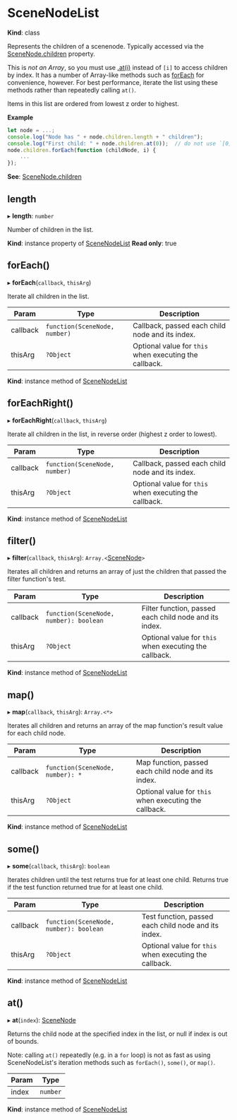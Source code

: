 # SceneNodeList

**Kind**: class

Represents the children of a scenenode. Typically accessed via the [SceneNode.children](/develop/reference/SceneNode/#children) property.

This is _not an Array_, so you must use [.at(i)](#at) instead of `[i]` to access children by index. It has a
number of Array-like methods such as [forEach](#foreach) for convenience, however. For best performance, iterate
the list using these methods rather than repeatedly calling `at()`.

Items in this list are ordered from lowest z order to highest.

**Example**

```js
let node = ...;
console.log("Node has " + node.children.length + " children");
console.log("First child: " + node.children.at(0));  // do not use `[0]` - it will not work!
node.children.forEach(function (childNode, i) {
    ...
});
```

**See**: [SceneNode.children](/develop/reference/SceneNode/#children)

## length

▸ **length**: `number`

Number of children in the list.

**Kind**: instance property of [SceneNodeList](#SceneNodeList)
**Read only**: true

## forEach()

▸ **forEach**(`callback`, `thisArg`)

Iterate all children in the list.

| Param    | Type                            | Description                                            |
| -------- | ------------------------------- | ------------------------------------------------------ |
| callback | `function(SceneNode, number)` | Callback, passed each child node and its index.        |
| thisArg  | `?Object`                       | Optional value for `this` when executing the callback. |

**Kind**: instance method of [SceneNodeList](#SceneNodeList)

## forEachRight()

▸ **forEachRight**(`callback`, `thisArg`)

Iterate all children in the list, in reverse order (highest z order to lowest).

| Param    | Type                            | Description                                            |
| -------- | ------------------------------- | ------------------------------------------------------ |
| callback | `function(SceneNode, number)` | Callback, passed each child node and its index.        |
| thisArg  | `?Object`                       | Optional value for `this` when executing the callback. |

**Kind**: instance method of [SceneNodeList](#SceneNodeList)

## filter()

▸ **filter**(`callback`, `thisArg`): `Array.<`[SceneNode](/develop/reference/SceneNode)`>`

Iterates all children and returns an array of just the children that passed the filter function's test.

| Param    | Type                                     | Description                                            |
| -------- | ---------------------------------------- | ------------------------------------------------------ |
| callback | `function(SceneNode, number): boolean` | Filter function, passed each child node and its index. |
| thisArg  | `?Object`                                | Optional value for `this` when executing the callback. |

**Kind**: instance method of [SceneNodeList](#SceneNodeList)

## map()

▸ **map**(`callback`, `thisArg`): `Array.<*>`

Iterates all children and returns an array of the map function's result value for each child node.

| Param    | Type                               | Description                                            |
| -------- | ---------------------------------- | ------------------------------------------------------ |
| callback | `function(SceneNode, number): *` | Map function, passed each child node and its index.    |
| thisArg  | `?Object`                          | Optional value for `this` when executing the callback. |

**Kind**: instance method of [SceneNodeList](#SceneNodeList)

## some()

▸ **some**(`callback`, `thisArg`): `boolean`

Iterates children until the test returns true for at least one child.  Returns true if the test function returned true for at least one child.

| Param    | Type                                     | Description                                            |
| -------- | ---------------------------------------- | ------------------------------------------------------ |
| callback | `function(SceneNode, number): boolean` | Test function, passed each child node and its index.   |
| thisArg  | `?Object`                                | Optional value for `this` when executing the callback. |

**Kind**: instance method of [SceneNodeList](#SceneNodeList)

## at()

▸ **at**(`index`): [SceneNode](/develop/reference/SceneNode)

Returns the child node at the specified index in the list, or null if index is out of bounds.

Note: calling `at()` repeatedly (e.g. in a `for` loop) is not as fast as using SceneNodeList's iteration methods such as `forEach()`, `some()`, or `map()`.

| Param | Type     |
| ----- | -------- |
| index | `number` |

**Kind**: instance method of [SceneNodeList](#SceneNodeList)
